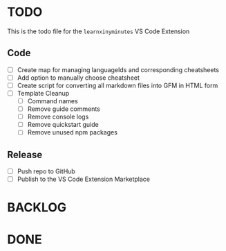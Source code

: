 # TODO

This is the todo file for the `learnxinyminutes` VS Code Extension

## Code

- [ ] Create map for managing languageIds and corresponding cheatsheets
- [ ] Add option to manually choose cheatsheet
- [ ] Create script for converting all markdown files into GFM in HTML form
- [ ] Template Cleanup
  - [ ] Command names
  - [ ] Remove guide comments
  - [ ] Remove console logs
  - [ ] Remove quickstart guide
  - [ ] Remove unused npm packages

## Release

- [ ] Push repo to GitHub
- [ ] Publish to the VS Code Extension Marketplace

# BACKLOG

# DONE
